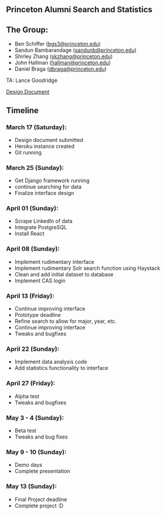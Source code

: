 ## Princeton Alumni Search and Statistics

## The Group:
- Ben Schiffer (bgs3@princeton.edu)
- Sandun Bambarandage (sandunb@princeton.edu)
- Shirley Zhang (skzhang@princeton.edu)
- John Hallman (hallman@princeton.edu)
- Daniel Braga (dbraga@princeton.edu)

TA: Lance Goodridge

[Design Document](https://docs.google.com/document/d/1-Ob-hlEVQ_2hPvsw-lY5rfAE4915R9ZAjlFFe03HkGs/edit?usp=sharing)

## Timeline
 
### March 17 (Saturday): 
- Design document submitted
- Heroku instance created
- Git running
 
### March 25 (Sunday): 
- Get Django framework running
- continue searching for data
- Finalize interface design
 
### April 01 (Sunday): 
- Scrape LinkedIn of data 
- Integrate PostgreSQL
- Install React
 
### April 08 (Sunday): 
- Implement rudimentary interface
- Implement rudimentary Solr search function using Haystack
- Clean and add initial dataset to database
- Implement CAS login
 
### April 13 (Friday): 
- Continue improving interface
- Prototype deadline
- Refine search to allow for major, year, etc.
- Continue improving interface
- Tweaks and bugfixes
 
### April 22 (Sunday): 
- Implement data analysis code
- Add statistics functionality to interface
 
### April 27 (Friday): 
- Alpha test
- Tweaks and bugfixes
 
### May 3 - 4 (Sunday): 
- Beta test
- Tweaks and bug fixes
 
### May 9 - 10 (Sunday): 
- Demo days
- Complete presentation
 
### May 13  (Sunday): 
- Final Project deadline
- Complete project :D
